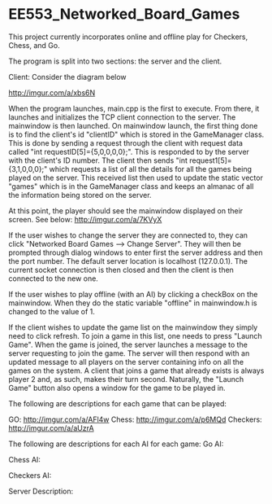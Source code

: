 # EE553_Networked_Board_Games
This project currently incorporates online and offline play for Checkers, Chess, and Go. 

The program is split into two sections: the server and the client. 

Client:
Consider the diagram below

http://imgur.com/a/xbs6N

When the program launches, main.cpp is the first to execute. From there, it launches and initializes the TCP client connection to the server.
The mainwindow is then launched. On mainwindow launch, the first thing done is to find the client's id "clientID" which is stored in the GameManager class. 
This is done by sending a request through the client with request data called "int requestID[5]={5,0,0,0,0};". This is responded to by the server with the 
client's ID number. The client then sends "int request1[5]={3,1,0,0,0};" which requests a list of all the details for all the games being played on the server. 
This received list then used to update the static vector "games" which is in the GameManager class and keeps an almanac of all the information being stored on the server.

At this point, the player should see the mainwindow displayed on their screen. See below:
http://imgur.com/a/7KVyX

If the user wishes to change the server they are connected to, they can click "Networked Board Games --> Change Server". 
They will then be prompted through dialog windows to enter first the server address and then the port number. The default server location is localhost (127.0.0.1). 
The current socket connection is then closed and then the client is then connected to the new one.

If the user wishes to play offline (with an AI) by clicking a checkBox on the mainwindow. When they do the static variable "offline" in mainwindow.h is changed to the value of 1. 

If the client wishes to update the game list on the mainwindow they simply need to click refresh. To join a game in this list, one needs to press "Launch Game".
When the game is joined, the server launches a message to the server requesting to join the game. The server will then respond with an updated message to all players on the server containing info on all the games on the system.
A client that joins a game that already exists is always player 2 and, as such, makes their turn second. Naturally, the "Launch Game" button also opens a window for the game to be played in.

The following are descriptions for each game that can be played:

GO:
http://imgur.com/a/AFl4w
Chess:
http://imgur.com/a/p6MQd
Checkers:
http://imgur.com/a/aUzrA

The following are descriptions for each AI for each game:
Go AI:

Chess AI:

Checkers AI:


Server Description:

